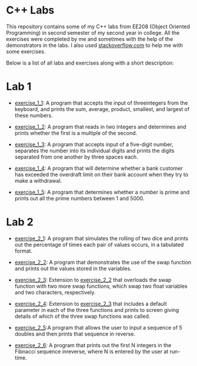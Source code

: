 # C++ Labs
This repository contains some of my C++ labs from EE208 (Object Oriented Programming) in second semester of my second year in college. All the exercises were completed by me and sometimes with the help of the demonstrators in the labs. I also used [stackoverflow.com](https://stackoverflow.com/) to help me with some exercises.

Below is a list of all labs and exercises along with a short description:

# Lab 1
  - [exercise_1_1](https://github.com/ArturMK98/C-plus-plus-labs/blob/master/EE208%20Lab%201/exercise_1_1.cpp): A program that accepts the input of threeintegers from the keyboard, and  prints the sum, average, product, smallest, and largest of these numbers.
  
  - [exercise_1_2](https://github.com/ArturMK98/C-plus-plus-labs/blob/master/EE208%20Lab%201/exercise_1_2.cpp): A program that reads in two integers and determines and prints whether the first is a multiple of the second.
  
  - [exercise_1_3](https://github.com/ArturMK98/C-plus-plus-labs/blob/master/EE208%20Lab%201/exercise_1_3.cpp): A program that accepts input of a five-digit number, separates the number into its individual digits and prints the digits  separated from one another by three spaces each.
  
  - [exercise_1_4](https://github.com/ArturMK98/C-plus-plus-labs/blob/master/EE208%20Lab%201/exercise_1_4.cpp): A program that will determine whether a bank customer has exceeded the overdraft limit on their bank account when they try to make a withdrawal.
  
  - [exercise_1_5](https://github.com/ArturMK98/C-plus-plus-labs/blob/master/EE208%20Lab%201/exercise_1_5.cpp): A program that determines whether a number is prime and prints out all the prime numbers between 1 and 5000.
  
  # Lab 2
  
  - [exercise_2_1](https://github.com/ArturMK98/C-plus-plus-labs/blob/master/EE208%20Lab%202/exercise_2_1.cpp): A program that simulates the rolling of two dice and prints out the percentage of times each pair of values occurs, in a tabulated format.
  
  - [exercise_2_2](https://github.com/ArturMK98/C-plus-plus-labs/blob/master/EE208%20Lab%202/exercise_2_2.cpp): A program that demonstrates the use of the swap function and prints out the values stored in the variables.
  
  - [exercise_2_3](https://github.com/ArturMK98/C-plus-plus-labs/blob/master/EE208%20Lab%202/exercise_2_3.cpp): Extension to [exercise_2_2](https://github.com/ArturMK98/C-plus-plus-labs/blob/master/EE208%20Lab%202/exercise_2_2.cpp) that overloads the swap function with two more  swap functions, which swap two float variables and two characters, respectively.
  
  - [exercise_2_4](https://github.com/ArturMK98/C-plus-plus-labs/blob/master/EE208%20Lab%202/exercise_2_4.cpp): Extension to [exercise_2_3](https://github.com/ArturMK98/C-plus-plus-labs/blob/master/EE208%20Lab%202/exercise_2_3.cpp) that includes a default parameter in each of the three functions and prints to screen giving details of which of the three swap functions was called.
  
  - [exercise_2_5](https://github.com/ArturMK98/C-plus-plus-labs/blob/master/EE208%20Lab%202/exercise_2_5.cpp):A program that allows the user to input a sequence of 5 doubles and then prints that sequence in reverse.
  
  - [exercise_2_6](https://github.com/ArturMK98/C-plus-plus-labs/blob/master/EE208%20Lab%202/exercise_2_6.cpp): A program that prints out the first N integers in the Fibnacci sequence inreverse, where N is entered by the user at run-time.
  
  
  
  
  
